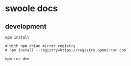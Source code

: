 # swoole docs

## development

```shell
npm install 

# with npm chian mirror registry
# npm install --registry=https://registry.npmmirror.com 

npm run dev 

```
